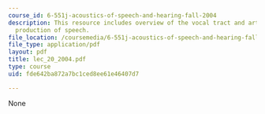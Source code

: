 ```yaml
---
course_id: 6-551j-acoustics-of-speech-and-hearing-fall-2004
description: This resource includes overview of the vocal tract and articulators in
  production of speech.
file_location: /coursemedia/6-551j-acoustics-of-speech-and-hearing-fall-2004/fde642ba872a7bc1ced8ee61e46407d7_lec_20_2004.pdf
file_type: application/pdf
layout: pdf
title: lec_20_2004.pdf
type: course
uid: fde642ba872a7bc1ced8ee61e46407d7

---
```

None